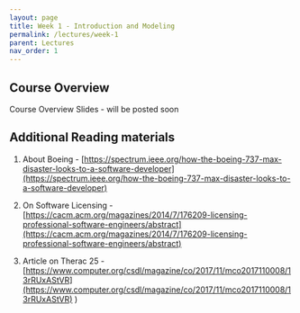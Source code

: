 ```yaml
---
layout: page
title: Week 1 - Introduction and Modeling
permalink: /lectures/week-1
parent: Lectures
nav_order: 1
---
```


## Course Overview

Course Overview Slides - will be posted soon

## Additional Reading materials

  1. About Boeing  - [https://spectrum.ieee.org/how-the-boeing-737-max-disaster-looks-to-a-software-developer](https://spectrum.ieee.org/how-the-boeing-737-max-disaster-looks-to-a-software-developer)

  2. On Software Licensing - [https://cacm.acm.org/magazines/2014/7/176209-licensing-professional-software-engineers/abstract](https://cacm.acm.org/magazines/2014/7/176209-licensing-professional-software-engineers/abstract)

  3. Article on Therac 25 - [https://www.computer.org/csdl/magazine/co/2017/11/mco2017110008/13rRUxAStVR](https://www.computer.org/csdl/magazine/co/2017/11/mco2017110008/13rRUxAStVR)
)
